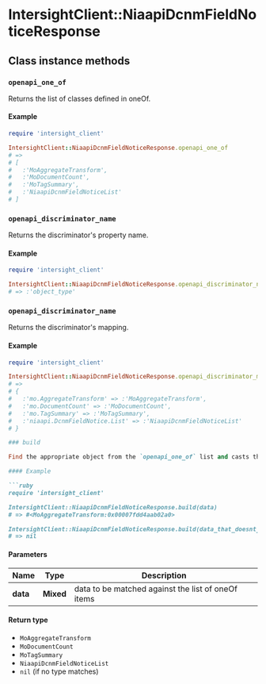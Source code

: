 # IntersightClient::NiaapiDcnmFieldNoticeResponse

## Class instance methods

### `openapi_one_of`

Returns the list of classes defined in oneOf.

#### Example

```ruby
require 'intersight_client'

IntersightClient::NiaapiDcnmFieldNoticeResponse.openapi_one_of
# =>
# [
#   :'MoAggregateTransform',
#   :'MoDocumentCount',
#   :'MoTagSummary',
#   :'NiaapiDcnmFieldNoticeList'
# ]
```

### `openapi_discriminator_name`

Returns the discriminator's property name.

#### Example

```ruby
require 'intersight_client'

IntersightClient::NiaapiDcnmFieldNoticeResponse.openapi_discriminator_name
# => :'object_type'
```

### `openapi_discriminator_name`

Returns the discriminator's mapping.

#### Example

```ruby
require 'intersight_client'

IntersightClient::NiaapiDcnmFieldNoticeResponse.openapi_discriminator_mapping
# =>
# {
#   :'mo.AggregateTransform' => :'MoAggregateTransform',
#   :'mo.DocumentCount' => :'MoDocumentCount',
#   :'mo.TagSummary' => :'MoTagSummary',
#   :'niaapi.DcnmFieldNotice.List' => :'NiaapiDcnmFieldNoticeList'
# }

### build

Find the appropriate object from the `openapi_one_of` list and casts the data into it.

#### Example

```ruby
require 'intersight_client'

IntersightClient::NiaapiDcnmFieldNoticeResponse.build(data)
# => #<MoAggregateTransform:0x00007fdd4aab02a0>

IntersightClient::NiaapiDcnmFieldNoticeResponse.build(data_that_doesnt_match)
# => nil
```

#### Parameters

| Name | Type | Description |
| ---- | ---- | ----------- |
| **data** | **Mixed** | data to be matched against the list of oneOf items |

#### Return type

- `MoAggregateTransform`
- `MoDocumentCount`
- `MoTagSummary`
- `NiaapiDcnmFieldNoticeList`
- `nil` (if no type matches)

